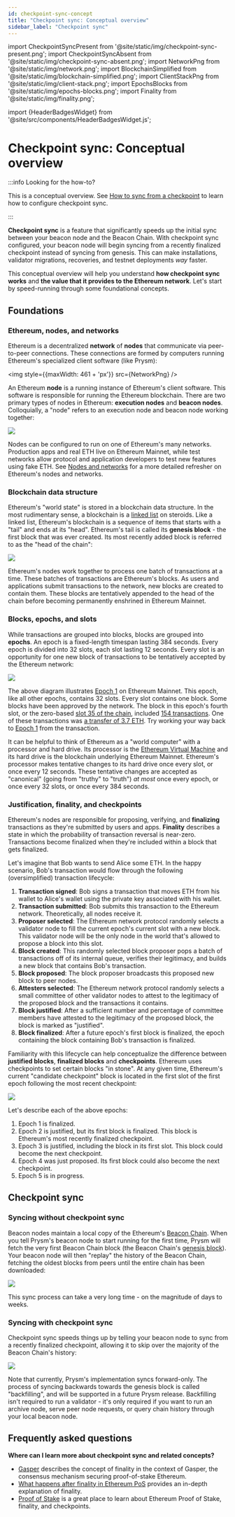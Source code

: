 ```yaml
---
id: checkpoint-sync-concept
title: "Checkpoint sync: Conceptual overview"
sidebar_label: "Checkpoint sync"
---
```

import CheckpointSyncPresent from '@site/static/img/checkpoint-sync-present.png';
import CheckpointSyncAbsent from '@site/static/img/checkpoint-sync-absent.png';
import NetworkPng from '@site/static/img/network.png';
import BlockchainSimplified from '@site/static/img/blockchain-simplified.png';
import ClientStackPng from '@site/static/img/client-stack.png';
import EpochsBlocks from '@site/static/img/epochs-blocks.png';
import Finality from '@site/static/img/finality.png';

import {HeaderBadgesWidget} from '@site/src/components/HeaderBadgesWidget.js';

# Checkpoint sync: Conceptual overview

<HeaderBadgesWidget commaDelimitedContributors="Mick,Potuz" />

:::info Looking for the how-to?

This is a conceptual overview. See [How to sync from a checkpoint](../prysm-usage/checkpoint-sync.md) to learn how to configure checkpoint sync. 

:::

**Checkpoint sync** is a feature that significantly speeds up the initial sync between your beacon node and the Beacon Chain. With checkpoint sync configured, your beacon node will begin syncing from a recently finalized checkpoint instead of syncing from genesis. This can make installations, validator migrations, recoveries, and testnet deployments *way* faster.

This conceptual overview will help you understand **how checkpoint sync works** and **the value that it provides to the Ethereum network**. Let's start by speed-running through some foundational concepts.

## Foundations

### Ethereum, nodes, and networks

Ethereum is a decentralized **network** of **nodes** that communicate via peer-to-peer connections. These connections are formed by computers running Ethereum's specialized client software (like Prysm):

<img style={{maxWidth: 461 + 'px'}} src={NetworkPng} />

An Ethereum **node** is a running instance of Ethereum's client software. This software is responsible for running the Ethereum blockchain. There are two primary types of nodes in Ethereum: **execution nodes** and **beacon nodes**. Colloquially, a "node" refers to an execution node and beacon node working together:

<img src={ClientStackPng} /> 

Nodes can be configured to run on one of Ethereum's many networks. Production apps and real ETH live on Ethereum Mainnet, while test networks allow protocol and application developers to test new features using fake ETH. See [Nodes and networks](nodes-networks.md) for a more detailed refresher on Ethereum's nodes and networks.


### Blockchain data structure

Ethereum's "world state" is stored in a blockchain data structure. In the most rudimentary sense, a blockchain is a [linked list](https://en.wikipedia.org/wiki/Linked_list) on steroids. Like a linked list, Ethereum's blockchain is a sequence of items that starts with a "tail" and ends at its "head". Ethereum's tail is called its **genesis block** - the first block that was ever created. Its most recently added block is referred to as the "head of the chain":

<img src={BlockchainSimplified} />

Ethereum's nodes work together to process one batch of transactions at a time. These batches of transactions are Ethereum's blocks. As users and applications submit transactions to the network, new blocks are created to contain them. These blocks are tentatively appended to the head of the chain before becoming permanently enshrined in Ethereum Mainnet.


### Blocks, epochs, and slots

While transactions are grouped into blocks, blocks are grouped into **epochs**. An epoch is a fixed-length timespan lasting 384 seconds. Every epoch is divided into 32 slots, each slot lasting 12 seconds. Every slot is an opportunity for one new block of transactions to be tentatively accepted by the Ethereum network:

<img src={EpochsBlocks} />

The above diagram illustrates [Epoch 1](https://ethscan.org/epoch/1) on Ethereum Mainnet. This epoch, like all other epochs, contains 32 slots. Every slot contains one block. Some blocks have been approved by the network. The block in this epoch's fourth slot, or the zero-based [slot 35 of the chain](https://ethscan.org/block/35), included [154 transactions](https://etherchain.org/block/0x8d3f027beef5cbd4f8b29fc831aba67a5d74768edca529f5596f07fd207865e1#pills-txs). One of these transactions was [a transfer of 3.7 ETH](https://etherchain.org/tx/0x9f421378c2cd87fcad6185cf2690881857b077a28e46d89a49240900a7a9836e). Try working your way back to [Epoch 1](https://ethscan.org/epoch/1) from the transaction.

It can be helpful to think of Ethereum as a "world computer" with a processor and hard drive. Its processor is the [Ethereum Virtual Machine](https://ethereum.org/en/developers/docs/evm/) and its hard drive is the blockchain underlying Ethereum Mainnet. Ethereum's processor makes tentative changes to its hard drive once every slot, or once every 12 seconds. These tentative changes are accepted as "canonical" (going from "truthy" to "truth") *at most* once every epoch, or once every 32 slots, or once every 384 seconds.


### Justification, finality, and checkpoints

Ethereum's nodes are responsible for proposing, verifying, and **finalizing** transactions as they're submitted by users and apps. **Finality** describes a state in which the probability of transaction reversal is near-zero. Transactions become finalized when they're included within a block that gets finalized.

Let's imagine that Bob wants to send Alice some ETH. In the happy scenario, Bob's transaction would flow through the following (oversimplified) transaction lifecycle:

 1. **Transaction signed**: Bob signs a transaction that moves ETH from his wallet to Alice's wallet using the private key associated with his wallet.
 2. **Transaction submitted**: Bob submits this transaction to the Ethereum network. Theoretically, all nodes receive it.
 3. **Proposer selected**: The Ethereum network protocol randomly selects a validator node to fill the current epoch's current slot with a new block. This validator node will be the only node in the world that's allowed to propose a block into this slot.  
 4. **Block created**: This randomly selected block proposer pops a batch of transactions off of its internal queue, verifies their legitimacy, and builds a new block that contains Bob's transaction.
 5. **Block proposed**: The block proposer broadcasts this proposed new block to peer nodes.
 6. **Attesters selected**: The Ethereum network protocol randomly selects a small committee of other validator nodes to attest to the legitimacy of the proposed block and the transactions it contains.
 7. **Block justified**: After a sufficient number and percentage of committee members have attested to the legitimacy of the proposed block, the block is marked as "justified".
 8. **Block finalized**: After a future epoch's first block is finalized, the epoch containing the block containing Bob's transaction is finalized.

Familiarity with this lifecycle can help conceptualize the difference between **justified blocks**, **finalized blocks** and **checkpoints**. Ethereum uses checkpoints to set certain blocks "in stone". At any given time, Ethereum's current "candidate checkpoint" block is located in the first slot of the first epoch following the most recent checkpoint:

<img src={Finality} />

Let's describe each of the above epochs:

1. Epoch 1 is finalized.
2. Epoch 2 is justified, but its first block is finalized. This block is Ethereum's most recently finalized checkpoint.
3. Epoch 3 is justified, including the block in its first slot. This block could become the next checkpoint.
4. Epoch 4 was just proposed. Its first block could also become the next checkpoint.
5. Epoch 5 is in progress.



## Checkpoint sync

### Syncing without checkpoint sync

Beacon nodes maintain a local copy of the Ethereum's [Beacon Chain](https://ethereum.org/en/upgrades/beacon-chain/). When you tell Prysm's beacon node to start running for the first time, Prysm will fetch the very first Beacon Chain block (the Beacon Chain's [genesis block](https://beaconscan.com/slots?epoch=0)). Your beacon node will then "replay" the history of the Beacon Chain, fetching the oldest blocks from peers until the entire chain has been downloaded:

<img src={CheckpointSyncAbsent} /> 

This sync process can take a very long time - on the magnitude of days to weeks. 

### Syncing with checkpoint sync

Checkpoint sync speeds things up by telling your beacon node to sync from a recently finalized checkpoint, allowing it to skip over the majority of the Beacon Chain's history:

<img src={CheckpointSyncPresent} /> 

Note that currently, Prysm's implementation syncs forward-only. The process of syncing backwards towards the genesis block is called "backfilling", and will be supported in a future Prysm release. Backfilling isn't required to run a validator - it's only required if you want to run an archive node, serve peer node requests, or query chain history through your local beacon node.


## Frequently asked questions

**Where can I learn more about checkpoint sync and related concepts?** <br/>

 - [Gasper](https://ethereum.org/en/developers/docs/consensus-mechanisms/pos/gasper/) describes the concept of finality in the context of Gasper, the consensus mechanism securing proof-of-stake Ethereum.
 - [What happens after finality in Ethereum PoS](https://hackmd.io/@prysmaticlabs/finality) provides an in-depth explanation of finality.
 - [Proof of Stake](https://ethereum.org/pt/developers/docs/consensus-mechanisms/pos/) is a great place to learn about Ethereum Proof of Stake, finality, and checkpoints.


<RequestUpdateWidget />
